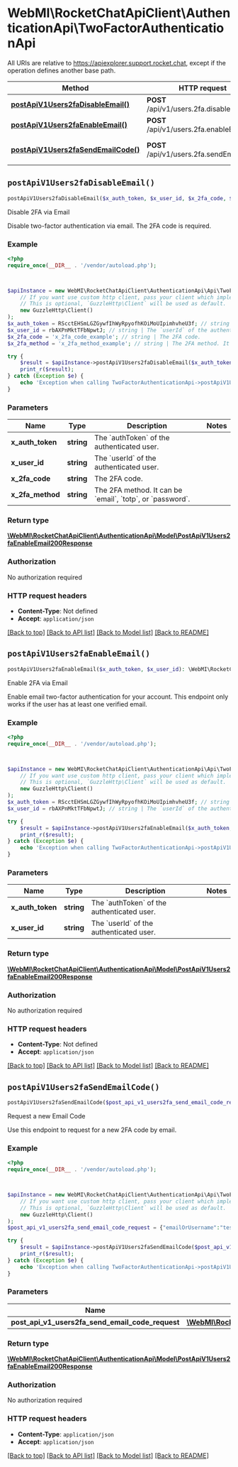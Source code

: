 # WebMI\RocketChatApiClient\AuthenticationApi\TwoFactorAuthenticationApi

All URIs are relative to https://apiexplorer.support.rocket.chat, except if the operation defines another base path.

| Method | HTTP request | Description |
| ------------- | ------------- | ------------- |
| [**postApiV1Users2faDisableEmail()**](TwoFactorAuthenticationApi.md#postApiV1Users2faDisableEmail) | **POST** /api/v1/users.2fa.disableEmail | Disable 2FA via Email |
| [**postApiV1Users2faEnableEmail()**](TwoFactorAuthenticationApi.md#postApiV1Users2faEnableEmail) | **POST** /api/v1/users.2fa.enableEmail | Enable 2FA via Email |
| [**postApiV1Users2faSendEmailCode()**](TwoFactorAuthenticationApi.md#postApiV1Users2faSendEmailCode) | **POST** /api/v1/users.2fa.sendEmailCode | Request a new Email Code |


## `postApiV1Users2faDisableEmail()`

```php
postApiV1Users2faDisableEmail($x_auth_token, $x_user_id, $x_2fa_code, $x_2fa_method): \WebMI\RocketChatApiClient\AuthenticationApi\Model\PostApiV1Users2faEnableEmail200Response
```

Disable 2FA via Email

Disable two-factor authentication via email. The 2FA code is required.

### Example

```php
<?php
require_once(__DIR__ . '/vendor/autoload.php');



$apiInstance = new WebMI\RocketChatApiClient\AuthenticationApi\Api\TwoFactorAuthenticationApi(
    // If you want use custom http client, pass your client which implements `GuzzleHttp\ClientInterface`.
    // This is optional, `GuzzleHttp\Client` will be used as default.
    new GuzzleHttp\Client()
);
$x_auth_token = RScctEHSmLGZGywfIhWyRpyofhKOiMoUIpimhvheU3f; // string | The `authToken` of the authenticated user.
$x_user_id = rbAXPnMktTFbNpwtJ; // string | The `userId` of the authenticated user.
$x_2fa_code = 'x_2fa_code_example'; // string | The 2FA code.
$x_2fa_method = 'x_2fa_method_example'; // string | The 2FA method. It can be `email`, `totp`, or `password`.

try {
    $result = $apiInstance->postApiV1Users2faDisableEmail($x_auth_token, $x_user_id, $x_2fa_code, $x_2fa_method);
    print_r($result);
} catch (Exception $e) {
    echo 'Exception when calling TwoFactorAuthenticationApi->postApiV1Users2faDisableEmail: ', $e->getMessage(), PHP_EOL;
}
```

### Parameters

| Name | Type | Description  | Notes |
| ------------- | ------------- | ------------- | ------------- |
| **x_auth_token** | **string**| The &#x60;authToken&#x60; of the authenticated user. | |
| **x_user_id** | **string**| The &#x60;userId&#x60; of the authenticated user. | |
| **x_2fa_code** | **string**| The 2FA code. | |
| **x_2fa_method** | **string**| The 2FA method. It can be &#x60;email&#x60;, &#x60;totp&#x60;, or &#x60;password&#x60;. | |

### Return type

[**\WebMI\RocketChatApiClient\AuthenticationApi\Model\PostApiV1Users2faEnableEmail200Response**](../Model/PostApiV1Users2faEnableEmail200Response.md)

### Authorization

No authorization required

### HTTP request headers

- **Content-Type**: Not defined
- **Accept**: `application/json`

[[Back to top]](#) [[Back to API list]](../../README.md#endpoints)
[[Back to Model list]](../../README.md#models)
[[Back to README]](../../README.md)

## `postApiV1Users2faEnableEmail()`

```php
postApiV1Users2faEnableEmail($x_auth_token, $x_user_id): \WebMI\RocketChatApiClient\AuthenticationApi\Model\PostApiV1Users2faEnableEmail200Response
```

Enable 2FA via Email

Enable email two-factor authentication for your account. This endpoint only works if the user has at least one verified email.

### Example

```php
<?php
require_once(__DIR__ . '/vendor/autoload.php');



$apiInstance = new WebMI\RocketChatApiClient\AuthenticationApi\Api\TwoFactorAuthenticationApi(
    // If you want use custom http client, pass your client which implements `GuzzleHttp\ClientInterface`.
    // This is optional, `GuzzleHttp\Client` will be used as default.
    new GuzzleHttp\Client()
);
$x_auth_token = RScctEHSmLGZGywfIhWyRpyofhKOiMoUIpimhvheU3f; // string | The `authToken` of the authenticated user.
$x_user_id = rbAXPnMktTFbNpwtJ; // string | The `userId` of the authenticated user.

try {
    $result = $apiInstance->postApiV1Users2faEnableEmail($x_auth_token, $x_user_id);
    print_r($result);
} catch (Exception $e) {
    echo 'Exception when calling TwoFactorAuthenticationApi->postApiV1Users2faEnableEmail: ', $e->getMessage(), PHP_EOL;
}
```

### Parameters

| Name | Type | Description  | Notes |
| ------------- | ------------- | ------------- | ------------- |
| **x_auth_token** | **string**| The &#x60;authToken&#x60; of the authenticated user. | |
| **x_user_id** | **string**| The &#x60;userId&#x60; of the authenticated user. | |

### Return type

[**\WebMI\RocketChatApiClient\AuthenticationApi\Model\PostApiV1Users2faEnableEmail200Response**](../Model/PostApiV1Users2faEnableEmail200Response.md)

### Authorization

No authorization required

### HTTP request headers

- **Content-Type**: Not defined
- **Accept**: `application/json`

[[Back to top]](#) [[Back to API list]](../../README.md#endpoints)
[[Back to Model list]](../../README.md#models)
[[Back to README]](../../README.md)

## `postApiV1Users2faSendEmailCode()`

```php
postApiV1Users2faSendEmailCode($post_api_v1_users2fa_send_email_code_request): \WebMI\RocketChatApiClient\AuthenticationApi\Model\PostApiV1Users2faEnableEmail200Response
```

Request a new Email Code

Use this endpoint to request for a new 2FA code by email.

### Example

```php
<?php
require_once(__DIR__ . '/vendor/autoload.php');



$apiInstance = new WebMI\RocketChatApiClient\AuthenticationApi\Api\TwoFactorAuthenticationApi(
    // If you want use custom http client, pass your client which implements `GuzzleHttp\ClientInterface`.
    // This is optional, `GuzzleHttp\Client` will be used as default.
    new GuzzleHttp\Client()
);
$post_api_v1_users2fa_send_email_code_request = {"emailOrUsername":"test-user"}; // \WebMI\RocketChatApiClient\AuthenticationApi\Model\PostApiV1Users2faSendEmailCodeRequest

try {
    $result = $apiInstance->postApiV1Users2faSendEmailCode($post_api_v1_users2fa_send_email_code_request);
    print_r($result);
} catch (Exception $e) {
    echo 'Exception when calling TwoFactorAuthenticationApi->postApiV1Users2faSendEmailCode: ', $e->getMessage(), PHP_EOL;
}
```

### Parameters

| Name | Type | Description  | Notes |
| ------------- | ------------- | ------------- | ------------- |
| **post_api_v1_users2fa_send_email_code_request** | [**\WebMI\RocketChatApiClient\AuthenticationApi\Model\PostApiV1Users2faSendEmailCodeRequest**](../Model/PostApiV1Users2faSendEmailCodeRequest.md)|  | [optional] |

### Return type

[**\WebMI\RocketChatApiClient\AuthenticationApi\Model\PostApiV1Users2faEnableEmail200Response**](../Model/PostApiV1Users2faEnableEmail200Response.md)

### Authorization

No authorization required

### HTTP request headers

- **Content-Type**: `application/json`
- **Accept**: `application/json`

[[Back to top]](#) [[Back to API list]](../../README.md#endpoints)
[[Back to Model list]](../../README.md#models)
[[Back to README]](../../README.md)
